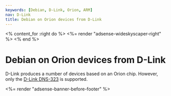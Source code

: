 ```yaml
---
keywords: [Debian, D-Link, Orion, ARM]
nav: D-Link
title: Debian on Orion devices from D-Link
---
```


<% content_for :right do %>
<%= render "adsense-wideskyscaper-right" %>
<% end %>

<h1>Debian on Orion devices from D-Link</h1>

D-Link produces a number of devices based on an Orion chip.  However, only
the <a href = "dns-323">D-Link DNS-323</a> is supported.

<div class="bbf">
<%= render "adsense-banner-before-footer" %>
</div>

